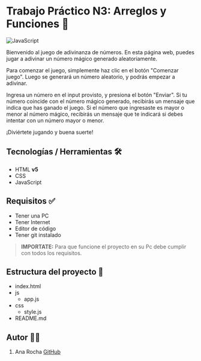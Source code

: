 # Trabajo Práctico N3: Arreglos y Funciones 📄

![JavaScript](https://i.pinimg.com/564x/d7/70/59/d770590a77a0dc2a4f704eb52ebdb820.jpg)

Bienvenido al juego de adivinanza de números. En esta página web, puedes jugar a adivinar un número mágico generado aleatoriamente.

Para comenzar el juego, simplemente haz clic en el botón "Comenzar juego". Luego se generará un número aleatorio, y podrás empezar a adivinar.

Ingresa un número en el input provisto, y presiona el botón "Enviar". Si tu número coincide con el número mágico generado, recibirás un mensaje que indica que has ganado el juego. Si el número que ingresaste es mayor o menor al número mágico, recibirás un mensaje que te indicará si debes intentar con un número mayor o menor.

¡Diviértete jugando y buena suerte!

## Tecnologías / Herramientas 🛠️

- HTML **v5**
- CSS
- JavaScript

## Requisitos ✅

- Tener una PC
- Tener Internet
- Editor de código
- Tener git instalado

>**IMPORTATE:** Para que funcione el proyecto en su Pc debe cumplir con todos los requisitos.


## Estructura del proyecto 🧩

- index.html
- js
    - app.js
- css
    - style.js
- README.md

## Autor 👩‍💻

1. Ana Rocha [GitHub](http:github.com/anasoledad)
